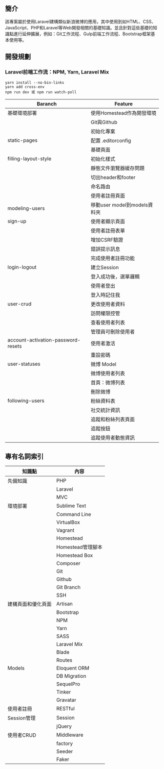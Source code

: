 ## 簡介

該專案屬於使用Laravel建構類似新浪微博的應用，其中使用到如HTML、CSS、JavaScript、PHP和Laravel等Web開發相關的基礎知識。並且針對這些基礎的知識點進行延伸擴展，例如：Git工作流程、Gulp前端工作流程、Bootstrap框架基本使用等。

## 開發規劃
### Laravel前端工作流：NPM, Yarn, Laravel Mix
```
yarn install --no-bin-links
yarn add cross-env
npm run dev 或 npm run watch-poll
```

| Baranch      | Feature     |
| -------------|-------------|
| 基礎環境部署| 使用Homestead作為開發環境|
|| Git與Github|
|| 初始化專案|
|static-pages|配置 .editorconfig|
||基礎頁面|
|filling-layout-style|初始化樣式|
||靜態文件瀏覽器緩存問題|
||切出header和footer|
||命名路由|
||使用者註冊頁面|
|modeling-users|移動user model到models資料夾|
|sign-up|使用者顯示頁面|
||使用者註冊表單|
||增加CSRF驗證|
||錯誤提示訊息|
||完成使用者註冊功能|
|login-logout|建立Session|
||登入成功後，選單邏輯|
||使用者登出|
||登入時記住我|
|user-crud|更改使用者資料|
||訪問權限控管|
||查看使用者列表|
||管理員可刪除使用者|
|account-activation-password-resets|使用者激活|
||重設密碼|
|user-statuses|微博 Model|
||微博使用者列表|發布微博|
||首頁：微博列表|
||刪除微博|
|following-users|粉絲資料表|
||社交統計資訊|
||追蹤和粉絲列表頁面|
||追蹤按鈕|
||追蹤使用者動態資訊|

## 專有名詞索引

|知識點         | 內容         |
| -------------|-------------|
|先備知識|PHP|
||Laravel|
||MVC|
|環境部署|Sublime Text|
||Command Line|
||VirtualBox|
||Vagrant|
||Homestead|
||Homestead管理腳本|
||Homestead Box|
||Composer|
||Git|
||Github|
||Git Branch|
||SSH|
|建構頁面和優化頁面|Artisan|
||Bootstrap|
||NPM|
||Yarn|
||SASS|
||Laravel Mix|
||Blade|
||Routes|
|Models|Eloquent ORM|
||DB Migration|
||SequelPro|
||Tinker|
||Gravatar|
|使用者註冊|RESTful|
|Session管理|Session|
||jQuery|
|使用者CRUD|Middleware|
||factory|
||Seeder|
||Faker|
